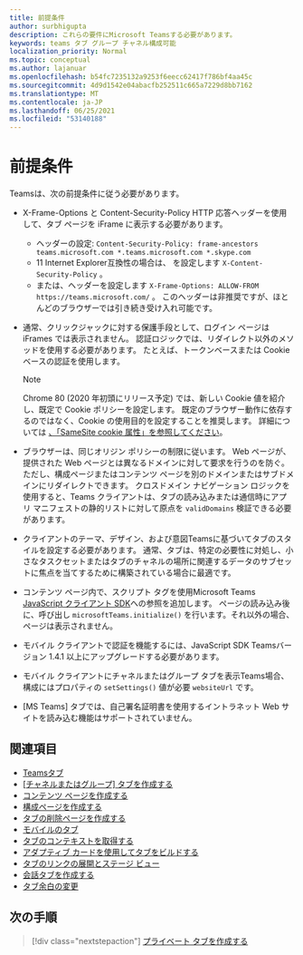 ```yaml
---
title: 前提条件
author: surbhigupta
description: これらの要件にMicrosoft Teamsする必要があります。
keywords: teams タブ グループ チャネル構成可能
localization_priority: Normal
ms.topic: conceptual
ms.author: lajanuar
ms.openlocfilehash: b54fc7235132a9253f6eecc62417f786bf4aa45c
ms.sourcegitcommit: 4d9d1542e04abacfb252511c665a7229d8bb7162
ms.translationtype: MT
ms.contentlocale: ja-JP
ms.lasthandoff: 06/25/2021
ms.locfileid: "53140188"
---
```

# <a name="prerequisites"></a>前提条件

Teamsは、次の前提条件に従う必要があります。

* X-Frame-Options と Content-Security-Policy HTTP 応答ヘッダーを使用して、タブ ページを iFrame に表示する必要があります。
  * ヘッダーの設定: `Content-Security-Policy: frame-ancestors teams.microsoft.com *.teams.microsoft.com *.skype.com`
  * 11 Internet Explorer互換性の場合は、 を設定します `X-Content-Security-Policy` 。
  * または、ヘッダーを設定します `X-Frame-Options: ALLOW-FROM https://teams.microsoft.com/` 。 このヘッダーは非推奨ですが、ほとんどのブラウザーでは引き続き受け入れ可能です。

* 通常、クリックジャックに対する保護手段として、ログイン ページは iFrames では表示されません。 認証ロジックでは、リダイレクト以外のメソッドを使用する必要があります。 たとえば、トークンベースまたは Cookie ベースの認証を使用します。

    > [!NOTE]
    > Chrome 80 (2020 年初頭にリリース予定) では、新しい Cookie 値を紹介し、既定で Cookie ポリシーを設定します。 既定のブラウザー動作に依存するのではなく、Cookie の使用目的を設定することを推奨します。 詳細については [、「SameSite cookie 属性」を参照してください](../../resources/samesite-cookie-update.md)。

* ブラウザーは、同じオリジン ポリシーの制限に従います。 Web ページが、提供された Web ページとは異なるドメインに対して要求を行うのを防ぐ。 ただし、構成ページまたはコンテンツ ページを別のドメインまたはサブドメインにリダイレクトできます。 クロスドメイン ナビゲーション ロジックを使用すると、Teams クライアントは、タブの読み込みまたは通信時にアプリ マニフェストの静的リストに対して原点を `validDomains` 検証できる必要があります。

* クライアントのテーマ、デザイン、および意図Teamsに基づいてタブのスタイルを設定する必要があります。 通常、タブは、特定の必要性に対処し、小さなタスクセットまたはタブのチャネルの場所に関連するデータのサブセットに焦点を当てするために構築されている場合に最適です。

* コンテンツ ページ内で、スクリプト タグを使用Microsoft Teams [JavaScript クライアント SDK](/javascript/api/overview/msteams-client)への参照を追加します。 ページの読み込み後に、呼び出し `microsoftTeams.initialize()` を行います。それ以外の場合、ページは表示されません。

* モバイル クライアントで認証を機能するには、JavaScript SDK Teamsバージョン 1.4.1 以上にアップグレードする必要があります。

* モバイル クライアントにチャネルまたはグループ タブを表示Teams場合、構成にはプロパティの `setSettings()` 値が必要 `websiteUrl` です。

* [MS Teams] タブでは、自己署名証明書を使用するイントラネット Web サイトを読み込む機能はサポートされていません。

## <a name="see-also"></a>関連項目

* [Teamsタブ](~/tabs/what-are-tabs.md)
* [[チャネルまたはグループ] タブを作成する](~/tabs/how-to/create-channel-group-tab.md)
* [コンテンツ ページを作成する](~/tabs/how-to/create-tab-pages/content-page.md)
* [構成ページを作成する](~/tabs/how-to/create-tab-pages/configuration-page.md)
* [タブの削除ページを作成する](~/tabs/how-to/create-tab-pages/removal-page.md)
* [モバイルのタブ](~/tabs/design/tabs-mobile.md)
* [タブのコンテキストを取得する](~/tabs/how-to/access-teams-context.md)
* [アダプティブ カードを使用してタブをビルドする](~/tabs/how-to/build-adaptive-card-tabs.md)
* [タブのリンクの展開とステージ ビュー](~/tabs/tabs-link-unfurling.md)
* [会話タブを作成する](~/tabs/how-to/conversational-tabs.md)
* [タブ余白の変更](~/resources/removing-tab-margins.md)

## <a name="next-step"></a>次の手順

> [!div class="nextstepaction"]
> [プライベート タブを作成する](~/tabs/how-to/create-personal-tab.md)
